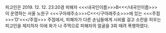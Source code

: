 피고인은 2019. 12. 12. 23:20경 피해자 <<<내국인이름>>>B<<</내국인이름>>>이 운영하는 서울 노원구 <<<구아래주소>>>C<<</구아래주소>>>에 있는 <<<주점>>>'D'<<</주점>>> 주점에서, 피해자가 다른 손님들에게 시비를 걸고 소란을 피우는 피고인을 제지하자 이에 화가 나 주먹으로 피해자의 얼굴을 3회 때려 폭행하였다.